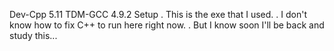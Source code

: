 Dev-Cpp 5.11 TDM-GCC 4.9.2 Setup
.
This is the exe that I used.
.
I don't know how to fix C++ to run here right now.
.
But I know soon I'll be back and study this...
